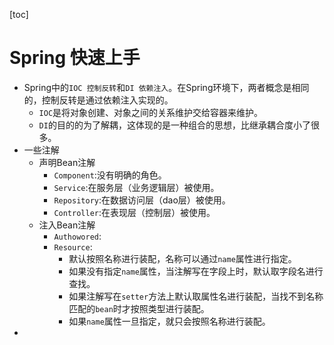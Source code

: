 [toc]

# Spring 快速上手

- Spring中的`IOC 控制反转`和`DI 依赖注入`。在Spring环境下，两者概念是相同的，控制反转是通过依赖注入实现的。
  - `IOC`是将对象创建、对象之间的关系维护交给容器来维护。
  - `DI`的目的的为了解耦，这体现的是一种组合的思想，比继承耦合度小了很多。
- 一些注解
  - 声明Bean注解
    - `Component`:没有明确的角色。
    - `Service`:在服务层（业务逻辑层）被使用。
    - `Repository`:在数据访问层（dao层）被使用。
    - `Controller`:在表现层（控制层）被使用。
  - 注入Bean注解
    - `Authowored`:
    - `Resource`:
      - 默认按照名称进行装配，名称可以通过`name`属性进行指定。
      - 如果没有指定`name`属性，当注解写在字段上时，默认取字段名进行查找。
      - 如果注解写在`setter`方法上默认取属性名进行装配，当找不到名称匹配的`bean`时才按照类型进行装配。
      - 如果`name`属性一旦指定，就只会按照名称进行装配。
- 

